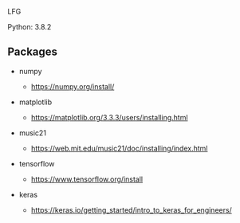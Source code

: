LFG

Python: 3.8.2

## Packages

- numpy
    - https://numpy.org/install/

- matplotlib
    - https://matplotlib.org/3.3.3/users/installing.html

- music21   
    - https://web.mit.edu/music21/doc/installing/index.html

- tensorflow
    - https://www.tensorflow.org/install

- keras
    - https://keras.io/getting_started/intro_to_keras_for_engineers/





